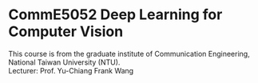 # CommE5052 Deep Learning for Computer Vision
This course is from the graduate institute of Communication Engineering, National Taiwan University (NTU).  
Lecturer: Prof. Yu-Chiang Frank Wang
